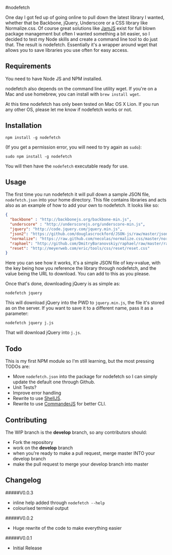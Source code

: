 #nodefetch

One day I got fed up of going online to pull down the latest library I wanted, whether that be Backbone, jQuery, Underscore or a CSS library like Normalize.css. Of course great solutions like [JamJS](http://jamjs.org) exist for full blown package management but often I wanted something a bit easier, so I decided to test my Node skills and create a command line tool to do just that. The result is nodefetch. Essentially it's a wrapper around wget that allows you to save libraries you use often for easy access.

## Requirements

You need to have Node JS and NPM installed.

nodefetch also depends on the command line utility wget. If you're on a Mac and use homebrew, you can install with `brew install wget`.

At this time nodefetch has only been tested on Mac OS X Lion. If you run any other OS, please let me know if nodefetch works or not.

## Installation


```
npm install -g nodefetch
```

(If you get a permission error, you will need to try again as `sudo`):

```
sudo npm install -g nodefetch
```

You will then have the `nodefetch` executable ready for use.

## Usage

The first time you run nodefetch it will pull down a sample JSON file, `nodefetch.json` into your home directory. This file contains libraries and acts also as an example of how to add your own to nodefetch. It looks like so:

```json
{
  "backbone" : "http://backbonejs.org/backbone-min.js",
  "underscore" : "http://underscorejs.org/underscore-min.js",
  "jquery": "http://code.jquery.com/jquery.min.js",
  "json2": "https://github.com/douglascrockford/JSON-js/raw/master/json2.js",
  "normalize": "https://raw.github.com/necolas/normalize.css/master/normalize.css",
  "raphael": "http://github.com/DmitryBaranovskiy/raphael/raw/master/raphael-min.js",
  "reset": "http://meyerweb.com/eric/tools/css/reset/reset.css"
}
```

Here you can see how it works, it's a simple JSON file of key->value, with the key being how you reference the library through nodefetch, and the value being the URL to download. You can add to this as you please.

Once that's done, downloading jQuery is as simple as:

```
nodefetch jquery
```

This will download jQuery into the PWD to `jquery.min.js`, the file it's stored as on the server. If you want to save it to a different name, pass it as a parameter:

```
nodefetch jquery j.js
```

That will download jQuery into `j.js`.

## Todo

This is my first NPM module so I'm still learning, but the most pressing TODOs are:

* Move `nodefetch.json` into the package for nodefetch so I can simply update the default one through Github.
* Unit Tests?
* Improve error handling
* Rewrite to use [ShellJS](https://github.com/arturadib/shelljs/).
* Rewrite to use [CommanderJS](https://github.com/visionmedia/commander.js) for better CLI.

## Contributing

The WIP branch is the __develop__ branch, so any contributors should:

* Fork the repository
* work on the __develop__ branch
* when you're ready to make a pull request, merge master INTO your develop branch
* make the pull request to merge your develop branch into master


## Changelog

#####V0.0.3
* inline help added through `nodefetch --help`
* colourised terminal output

#####V0.0.2
* Huge rewrite of the code to make everything easier

#####V0.0.1
* Initial Release

